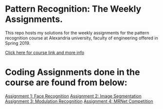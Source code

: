 # Pattern Recognition: The Weekly Assignments. 
This repo hosts my solutions for the weekly assignments for the pattern recognition course at Alexandria university, faculty of engineering offered in Spring 2019. 

[Click here for course link and more info](https://sites.google.com/view/ssp-pr-torki/home?fbclid=IwAR1VF5AgigB15a_3aQWv8rs-Qm5Ezh8c4pf7mZ-nuzCNp4YFrO-JyBq3Dgo)

Coding Assignments done in the course are found from below:
===========================================================
[Assignment 1: Face Recognition](https://github.com/Elzawawy/Face-Recoginition)
[Assignment 2: Image Segmentation](https://github.com/Elzawawy/Image-Segmentation)
[Assignment 3: Modulation Recognition](https://github.com/Elzawawy/Modulation-Recognition)
[Assignment 4: MRNet Competition](https://github.com/Elzawawy/MRNet)

